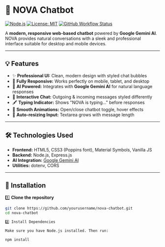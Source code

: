 # 🚀 NOVA Chatbot

[![Node.js](https://img.shields.io/badge/Node.js-18.16-green?logo=node.js)](https://nodejs.org/) 
[![License: MIT](https://img.shields.io/badge/License-MIT-yellow.svg)](LICENSE) 
[![GitHub Workflow Status](https://img.shields.io/github/actions/workflow/status/yourusername/nova-chatbot/nodejs.yml?style=flat-square)](https://github.com/yourusername/nova-chatbot/actions)

A **modern, responsive web-based chatbot** powered by **Google Gemini AI**. NOVA provides natural conversations with a sleek and professional interface suitable for desktop and mobile devices.

---

## 💡 Features

- ✨ **Professional UI:** Clean, modern design with styled chat bubbles  
- 📱 **Fully Responsive:** Works perfectly on mobile, tablet, and desktop  
- 🤖 **AI Powered:** Integrates with **Google Gemini AI** for natural language responses  
- 💬 **Interactive Chat:** Outgoing & incoming messages styled differently  
- 🖋 **Typing Indicator:** Shows "NOVA is typing…" before responses  
- 🔄 **Smooth Animations:** Open/close chatbot toggle, hover effects  
- 📝 **Auto-resizing Input:** Textarea grows with message length  

---

## 🛠 Technologies Used

- **Frontend:** HTML5, CSS3 (Poppins font), Material Symbols, Vanilla JS  
- **Backend:** Node.js, Express.js  
- **AI Integration:** [Google Gemini AI](https://developers.generativeai.google/)  
- **Utilities:** dotenv, CORS  

---

## 🚀 Installation

1️⃣ **Clone the repository**
```bash
git clone https://github.com/yourusername/nova-chatbot.git
cd nova-chatbot

2️⃣ Install Dependencies

Make sure you have Node.js installed. Then run:

npm install
